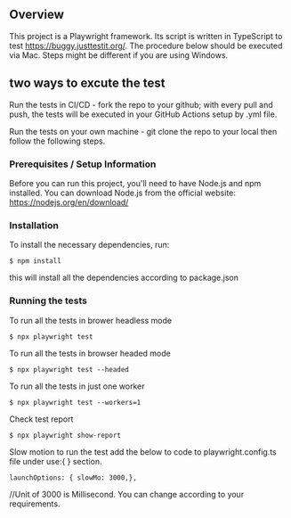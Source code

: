 ## Overview

This project is a Playwright framework. Its script is written in TypeScript to test https://buggy.justtestit.org/. The procedure below should be executed via Mac. Steps might be different if you are using Windows.

## two ways to excute the test

Run the tests in CI/CD - fork the repo to your github; with every pull and push, the tests will be executed in your GitHub Actions setup by .yml file.

Run the tests on your own machine - git clone the repo to your local then follow the following steps. 



### Prerequisites / Setup Information

Before you can run this project, you'll need to have Node.js and npm installed. You can download Node.js from the official website: https://nodejs.org/en/download/

### Installation

To install the necessary dependencies, run:

    $ npm install


this will install all the dependencies according to package.json


### Running the tests

To run all the tests in brower headless mode

    $ npx playwright test

To run all the tests in browser headed mode

    $ npx playwright test --headed

To run all the tests in just one worker

    $ npx playwright test --workers=1

Check test report

    $ npx playwright show-report

Slow motion to run the test add the below to code to playwright.config.ts file under use:{ } section.

    launchOptions: { slowMo: 3000,},

//Unit of 3000 is Millisecond. You can change according to your requirements.